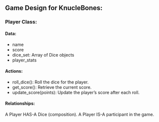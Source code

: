 ## Game Design for KnucleBones:


### Player Class:

#### Data:
 - name
 - score
 - dice_set: Array of Dice objects
 - player_stats

#### Actions:

- roll_dice(): Roll the dice for the player.
- get_score(): Retrieve the current score.
- update_score(points): Update the player’s score after each roll.
  
#### Relationships:

A Player HAS-A Dice (composition).
A Player IS-A participant in the game.

